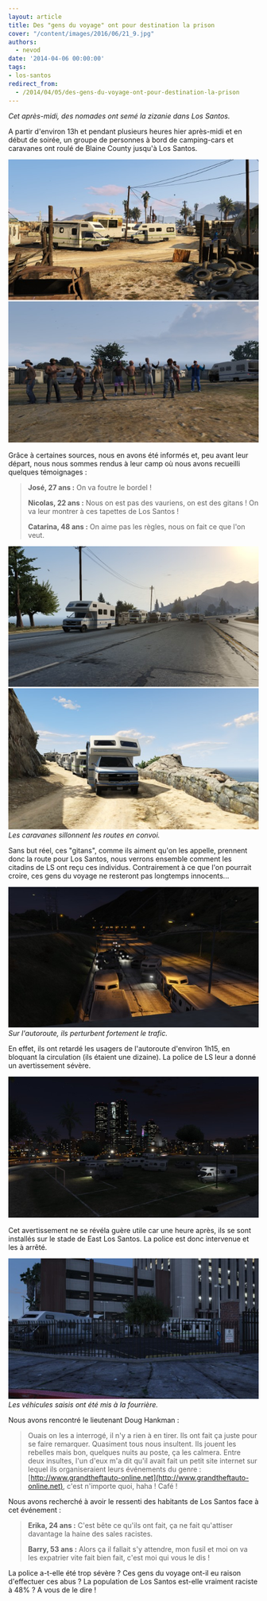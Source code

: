 ```yaml
---
layout: article
title: Des "gens du voyage" ont pour destination la prison
cover: "/content/images/2016/06/21_9.jpg"
authors:
  - nevod
date: '2014-04-06 00:00:00'
tags:
- los-santos
redirect_from:
  - /2014/04/05/des-gens-du-voyage-ont-pour-destination-la-prison
---
```


_Cet après-midi, des nomades ont semé la zizanie dans Los Santos._

A partir d'environ 13h et pendant plusieurs heures hier après-midi et en début de soirée, un groupe de personnes à bord de camping-cars et caravanes ont roulé de Blaine County jusqu'à Los Santos.

![](/content/images/2016/06/21_4.jpg)
![](/content/images/2016/06/21_1.jpg)

Grâce à certaines sources, nous en avons été informés et, peu avant leur départ, nous nous sommes rendus à leur camp où nous avons recueilli quelques témoignages :

> **José, 27 ans :** On va foutre le bordel !
> 
> **Nicolas, 22 ans :** Nous on est pas des vauriens, on est des gitans ! On va leur montrer à ces tapettes de Los Santos !
> 
> **Catarina, 48 ans :** On aime pas les règles, nous on fait ce que l'on veut.

![](/content/images/2016/06/21_2.jpg)
![Les caravanes sillonnent les routes en convoi.](/content/images/2016/06/21_3.jpg)
_Les caravanes sillonnent les routes en convoi._

Sans but réel, ces "gitans", comme ils aiment qu'on les appelle, prennent donc la route pour Los Santos, nous verrons ensemble comment les citadins de LS ont reçu ces individus. Contrairement à ce que l'on pourrait croire, ces gens du voyage ne resteront pas longtemps innocents...

![Sur l'autoroute, ils perturbent fortement le trafic.](/content/images/2016/06/21_7.jpg)
_Sur l'autoroute, ils perturbent fortement le trafic._

En effet, ils ont retardé les usagers de l'autoroute d'environ 1h15, en bloquant la circulation (ils étaient une dizaine). La police de LS leur a donné un avertissement sévère.

![](/content/images/2016/06/21_8.jpg)

Cet avertissement ne se révéla guère utile car une heure après, ils se sont installés sur le stade de East Los Santos. La police est donc intervenue et les à arrêté.

![Les véhicules saisis ont été mis à la fourrière.](/content/images/2016/06/21_10.jpg)
_Les véhicules saisis ont été mis à la fourrière._

Nous avons rencontré le lieutenant Doug Hankman :

> Ouais on les a interrogé, il n'y a rien à en tirer. Ils ont fait ça juste pour se faire remarquer. Quasiment tous nous insultent. Ils jouent les rebelles mais bon, quelques nuits au poste, ça les calmera. Entre deux insultes, l'un d'eux m'a dit qu'il avait fait un petit site internet sur lequel ils organiseraient leurs événements du genre : [http://www.grandtheftauto-online.net](http://www.grandtheftauto-online.net), c'est n'importe quoi, haha ! Café !

Nous avons recherché à avoir le ressenti des habitants de Los Santos face à cet événement :

> **Erika, 24 ans :** C'est bête ce qu'ils ont fait, ça ne fait qu'attiser davantage la haine des sales racistes.
> 
> **Barry, 53 ans :** Alors ça il fallait s'y attendre, mon fusil et moi on va les expatrier vite fait bien fait, c'est moi qui vous le dis !

La police a-t-elle été trop sévère ? Ces gens du voyage ont-il eu raison d'effectuer ces abus ? La population de Los Santos est-elle vraiment raciste à 48% ? A vous de le dire !